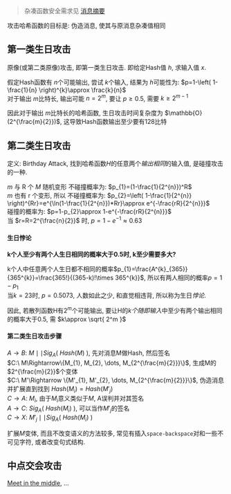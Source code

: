 > 杂凑函数安全需求见 [消息摘要](消息摘要.md)

攻击哈希函数的目标是: 伪造消息, 使其与原消息杂凑值相同

## 第一类生日攻击

原像(或第二类原像)攻击, 即第一类生日攻击. 即给定Hash值 $h$, 求输入值 $x$.  

假定Hash函数有 $n$个可能输出, 尝试 $k$个输入, 结果为 $h$可能性为: $p=1-\left( 1-\frac{1}{n} \right)^{k}\approx \frac{k}{n}$  
对于输出 $m$比特长, 输出可能 $n=2^{m}$, 要让 $p\geq 0.5$, 需要 $k\geq 2^{m-1}$

因此对于输出 $m$比特长的哈希函数, 生日攻击时间复杂度为 $\mathbb{O}(2^{\frac{m}{2}})$, 这导致Hash函数输出至少要有128比特

## 第二类生日攻击

定义: Birthday Attack, 找到哈希函数$H$的任意两个*输出相同*的输入值, 是碰撞攻击的一种.

$m$ 与 R 个 $M$ 随机变形 不碰撞概率为: $p_{1}=(1-\frac{1}{2^{n}})^R$  
$m$ 也有 r 个变形, 所以 不碰撞概率为: $p_{2}=\left( 1-\frac{1}{2^{n}} \right)^{Rr}=e^{\ln(1-\frac{1}{2^{n}})*Rr}\approx e^{-\frac{rR}{2^{n}}}$  
碰撞的概率为: $p=1-p_{2}\approx 1-e^{-\frac{rR}{2^{n}}}$  
当 $r=R=2^{\frac{n}{2}}$ 时, $p=1-e^{-1}\approx 0.63$

#### 生日悖论

**k个人至少有两个人生日相同的概率大于$0.5$时, k至少需要多大?**

k个人中任意两个人生日都不相同的概率$p_{1}=\frac{A^{k}_{365}}{365^{k}}=\frac{365!}{(365-k)!\times 365^{k}}$, 所以有两人相同的概率$p=1-p_{1}$  
当$k=23$时, $p=0.5073$, 人数如此之少, 和直觉相违背, 所以称为生日*悖论*.

因此, 若散列函数H有$2^m$个可能输出, 要让H的*k个随即输入*中至少有两个输出相同的概率大于0.5, 需 $k\approx \sqrt{ 2^m }$

#### 第二类生日攻击步骤

$A\to B:\ M\mid\mid Sig_{A}(\ Hash(M)\ )$, 先对消息M做Hash, 然后签名  
$C:\ M\Rightarrow\{M_{1}, M_{2}, \dots, M_{2^{\frac{m}{2}}}\}$, 生成M的$2^{\frac{m}{2}}$个变体  
$C:\ M'\Rightarrow \{M'_{1}, M'_{2}, \dots, M_{2^{\frac{m}{2}}}\}$, 伪造消息并扩展直到找到 $Hash(M_{i})=Hash(M'_{j})$  
$C\to A:\ M_{i}$, 由于$M_{i}$意义类似于$M$, A误判并对其签名  
$A\to C:\ Sig_{A}(\ Hash(M_{i})\ )$, 可以当作$M'_{j}$的签名  
$C\to X:\ M'_{j}\mid\mid Sig_{A}(\ Hash(M_{i})\ )$  

扩展$M$变体, 而且不改变语义的方法较多, 常见有插入`space-backspace`对和一些不可见字符, 或者改变句式结构.

## 中点交会攻击 

[Meet in the middle](../分组密码/Feistel-结构/EDE.md), ...